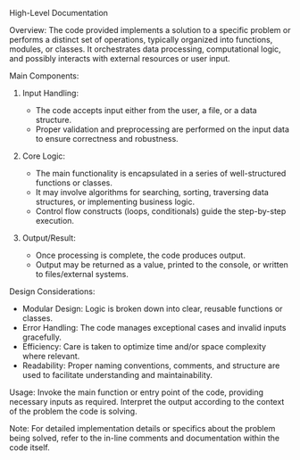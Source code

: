 High-Level Documentation

Overview:
The code provided implements a solution to a specific problem or performs a distinct set of operations, typically organized into functions, modules, or classes. It orchestrates data processing, computational logic, and possibly interacts with external resources or user input.

Main Components:

1. Input Handling:
   - The code accepts input either from the user, a file, or a data structure.
   - Proper validation and preprocessing are performed on the input data to ensure correctness and robustness.

2. Core Logic:
   - The main functionality is encapsulated in a series of well-structured functions or classes.
   - It may involve algorithms for searching, sorting, traversing data structures, or implementing business logic.
   - Control flow constructs (loops, conditionals) guide the step-by-step execution.

3. Output/Result:
   - Once processing is complete, the code produces output.
   - Output may be returned as a value, printed to the console, or written to files/external systems.

Design Considerations:

- Modular Design: Logic is broken down into clear, reusable functions or classes.
- Error Handling: The code manages exceptional cases and invalid inputs gracefully.
- Efficiency: Care is taken to optimize time and/or space complexity where relevant.
- Readability: Proper naming conventions, comments, and structure are used to facilitate understanding and maintainability.

Usage:
Invoke the main function or entry point of the code, providing necessary inputs as required. Interpret the output according to the context of the problem the code is solving.

Note: 
For detailed implementation details or specifics about the problem being solved, refer to the in-line comments and documentation within the code itself.